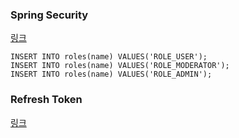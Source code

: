 ### Spring Security

[링크](https://www.bezkoder.com/spring-boot-jwt-authentication/)

```
INSERT INTO roles(name) VALUES('ROLE_USER');
INSERT INTO roles(name) VALUES('ROLE_MODERATOR');
INSERT INTO roles(name) VALUES('ROLE_ADMIN');
```

### Refresh Token
[링크](https://www.bezkoder.com/spring-boot-refresh-token-jwt/)
